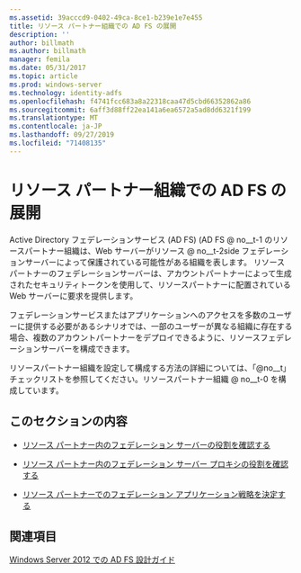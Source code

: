 ```yaml
---
ms.assetid: 39acccd9-0402-49ca-8ce1-b239e1e7e455
title: リソース パートナー組織での AD FS の展開
description: ''
author: billmath
ms.author: billmath
manager: femila
ms.date: 05/31/2017
ms.topic: article
ms.prod: windows-server
ms.technology: identity-adfs
ms.openlocfilehash: f4741fcc683a8a22318caa47d5cbd66352862a86
ms.sourcegitcommit: 6aff3d88ff22ea141a6ea6572a5ad8dd6321f199
ms.translationtype: MT
ms.contentlocale: ja-JP
ms.lasthandoff: 09/27/2019
ms.locfileid: "71408135"
---
```

# <a name="deploying-ad-fs-in-the-resource-partner-organization"></a>リソース パートナー組織での AD FS の展開

Active Directory フェデレーションサービス (AD FS) \(AD FS @ no__t-1 のリソースパートナー組織は、Web サーバーがリソース @ no__t-2side フェデレーションサーバーによって保護されている可能性がある組織を表します。 リソースパートナーのフェデレーションサーバーは、アカウントパートナーによって生成されたセキュリティトークンを使用して、リソースパートナーに配置されている Web サーバーに要求を提供します。  
  
フェデレーションサービスまたはアプリケーションへのアクセスを多数のユーザーに提供する必要があるシナリオでは、一部のユーザーが異なる組織に存在する場合、複数のアカウントパートナーをデプロイできるように、リソースフェデレーションサーバーを構成できます。  
  
リソースパートナー組織を設定して構成する方法の詳細については、「@no__t」チェックリストを参照してください。リソースパートナー組織 @ no__t-0 を構成しています。  
  
## <a name="in-this-section"></a>このセクションの内容  
  
-   [リソース パートナー内のフェデレーション サーバーの役割を確認する](Review-the-Role-of-the-Federation-Server-in-the-Resource-Partner.md)  
  
-   [リソース パートナー内のフェデレーション サーバー プロキシの役割を確認する](Review-the-Role-of-the-Federation-Server-Proxy-in-the-Resource-Partner.md)  
  
-   [リソース パートナーでのフェデレーション アプリケーション戦略を決定する](Determine-Your-Federated-Application-Strategy-in-the-Resource-Partner.md)  
  

## <a name="see-also"></a>関連項目
[Windows Server 2012 での AD FS 設計ガイド](AD-FS-Design-Guide-in-Windows-Server-2012.md)
